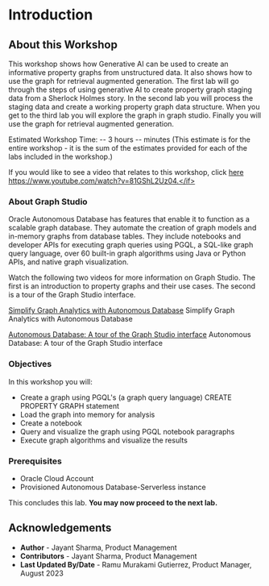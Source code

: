 # Introduction

## About this Workshop

This workshop shows how Generative AI can be used to create an informative property graphs from unstructured data. It also shows how to use the graph for retrieval augmented generation. The first lab will go through the steps of using generative AI to create property graph staging data from a Sherlock Holmes story. In the second lab you will process the staging data and create a working property graph data structure. When you get to the third lab you will explore the graph in graph studio. Finally you will use the graph for retrieval augmented generation.

Estimated Workshop Time: -- 3 hours -- minutes (This estimate is for the entire workshop - it is the sum of the estimates provided for each of the labs included in the workshop.)

<if type="odbw">If you would like to see a video that relates to this workshop, click  [here](youtube:zNKxJjkq0Pw)
https://www.youtube.com/watch?v=81GShL2Uz04.</if>
 
### About Graph Studio
Oracle Autonomous Database has features that enable it to function as a scalable graph database. They automate the creation of graph models and in-memory graphs from database tables. They include notebooks and developer APIs for executing graph queries using PGQL, a SQL-like graph query language, over 60 built-in graph algorithms using Java or Python APIs, and native graph visualization.

Watch the following two videos for more information on Graph Studio. The first is an introduction to property graphs and their use cases. The second is a tour of the Graph Studio interface.

[Simplify Graph Analytics with Autonomous Database](youtube:eCd-969hrak)   Simplify Graph Analytics with Autonomous Database   

[Autonomous Database: A tour of the Graph Studio interface](youtube:S6Q-IJcBkU0)   Autonomous Database: A tour of the Graph Studio interface

### Objectives

In this workshop you will:
* Create a graph using PGQL's (a graph query language) CREATE PROPERTY GRAPH statement
* Load the graph into memory for analysis
* Create a notebook
* Query and visualize the graph using PGQL notebook paragraphs
* Execute graph algorithms and visualize the results

### Prerequisites

* Oracle Cloud Account   
* Provisioned Autonomous Database-Serverless instance  
<!---
* A database user with the correct roles and privileges for working with **Graph Studio**. That is, successful completion of Lab 1 of the [Get Started with Graph Studio workshop](https://oracle-livelabs.github.io/adb/shared/adb-graph/workshops/freetier/index.html?lab=lab-1-create-graph-user)
--->

This concludes this lab. **You may now proceed to the next lab.**

## Acknowledgements
* **Author** - Jayant Sharma, Product Management
* **Contributors** -  Jayant Sharma, Product Management
* **Last Updated By/Date** - Ramu Murakami Gutierrez, Product Manager, August 2023
